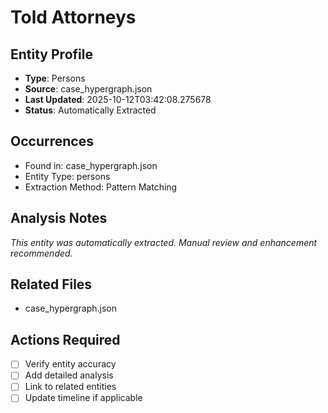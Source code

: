 # Told Attorneys

## Entity Profile
- **Type**: Persons
- **Source**: case_hypergraph.json
- **Last Updated**: 2025-10-12T03:42:08.275678
- **Status**: Automatically Extracted

## Occurrences
- Found in: case_hypergraph.json
- Entity Type: persons
- Extraction Method: Pattern Matching

## Analysis Notes
*This entity was automatically extracted. Manual review and enhancement recommended.*

## Related Files
- case_hypergraph.json

## Actions Required
- [ ] Verify entity accuracy
- [ ] Add detailed analysis
- [ ] Link to related entities
- [ ] Update timeline if applicable
